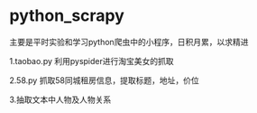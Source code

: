 # python_scrapy
主要是平时实验和学习python爬虫中的小程序，日积月累，以求精进



1.taobao.py   利用pyspider进行淘宝美女的抓取



2.58.py   抓取58同城租房信息，提取标题，地址，价位



3.抽取文本中人物及人物关系
